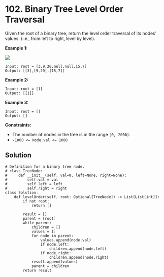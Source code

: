 # 102. Binary Tree Level Order Traversal

Given the root of a binary tree, return the level order traversal of its nodes' values. (i.e., from left to right, level by level).

**Example 1:**

![](https://assets.leetcode.com/uploads/2021/02/19/tree1.jpg)

```
Input: root = [3,9,20,null,null,15,7]
Output: [[3],[9,20],[15,7]]
```

**Example 2:**

```
Input: root = [1]
Output: [[1]]
```

**Example 3:**

```
Input: root = []
Output: []
```

**Constraints:**

- The number of nodes in the tree is in the range `[0, 2000]`.
- `-1000 <= Node.val <= 1000`


## Solution

```python3
# Definition for a binary tree node.
# class TreeNode:
#     def __init__(self, val=0, left=None, right=None):
#         self.val = val
#         self.left = left
#         self.right = right
class Solution:
    def levelOrder(self, root: Optional[TreeNode]) -> List[List[int]]:
        if not root:
            return []
    
        result = []
        parent = [root]
        while parent:
            children = []
            values = []
            for node in parent:
                values.append(node.val)
                if node.left:
                    children.append(node.left)
                if node.right:
                    children.append(node.right)
            result.append(values)
            parent = children
        return result
```
